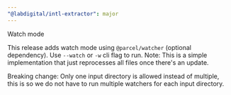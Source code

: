 ```yaml
---
"@labdigital/intl-extractor": major
---
```


Watch mode

This release adds watch mode using `@parcel/watcher` (optional dependency). Use `--watch` or `-w` cli flag to run.
Note: This is a simple implementation that just reprocesses all files once there's an update.

Breaking change: Only one input directory is allowed instead of multiple, this is so we do not have to run multiple watchers for each input directory.
